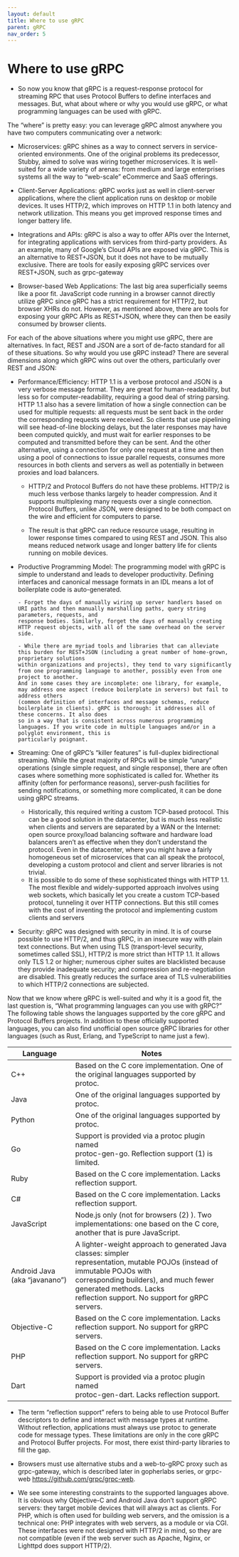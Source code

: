 ```yaml
---
layout: default
title: Where to use gRPC 
parent: gRPC
nav_order: 5
---
```


# Where to use gRPC

- So now you know that gRPC is a request-response protocol for streaming RPC that uses Protocol Buffers to define interfaces and messages. 
But, what about where or why you would use gRPC, or what programming languages can be used with gRPC.

The “where” is pretty easy: you can leverage gRPC almost anywhere you have two computers communicating over a network:

- Microservices: gRPC shines as a way to connect servers in service-oriented environments. One of the original problems its predecessor, Stubby, aimed to solve was wiring together microservices. It is well-suited for a wide variety of arenas: 
from medium and large enterprises systems all the way to “web-scale” eCommerce and SaaS offerings.

- Client-Server Applications: gRPC works just as well in client-server applications, where the client application runs on desktop or mobile devices. It uses HTTP/2, which improves on HTTP 1.1 in both latency and network utilization. 
This means you get improved response times and longer battery life.

- Integrations and APIs: gRPC is also a way to offer APIs over the Internet, for integrating applications with services from third-party providers.
As an example, many of Google’s Cloud APIs are exposed via gRPC. This is an alternative to REST+JSON, but it does not have to be mutually exclusive. 
There are tools for easily exposing gRPC services over REST+JSON, such as grpc-gateway

- Browser-based Web Applications: The last big area superficially seems like a poor fit. JavaScript code running in a browser cannot directly utilize gRPC since 
gRPC has a strict requirement for HTTP/2, but browser XHRs do not. However, as mentioned above, there are tools for exposing your gRPC APIs as REST+JSON, 
where they can then be easily consumed by browser clients.


For each of the above situations where you might use gRPC, there are alternatives. In fact, REST and JSON are a sort of de-facto standard for all of these situations. So why would you use gRPC instead? There are several dimensions along which gRPC wins out over the others,
particularly over REST and JSON:

- Performance/Efficiency: HTTP 1.1 is a verbose protocol and JSON is a very verbose message format. 
They are great for human-readability, but less so for computer-readability, requiring a good deal of string parsing. HTTP 1.1 also has a severe limitation of 
how a single connection can be used for multiple requests: all requests must be sent back in the order the corresponding requests were received. So clients that 
use pipelining will see head-of-line blocking delays, but the later responses may have been computed quickly, and must wait for earlier responses to be computed 
and transmitted before they can be sent. And the other alternative, using a connection for only one request at a time and then using a pool of connections to issue
parallel requests, consumes more resources in both clients and servers as well as potentially in between proxies and load balancers.

     - HTTP/2 and Protocol Buffers do not have these problems. HTTP/2 is much less verbose thanks largely to header compression. And it supports multiplexing many requests over a single connection.
Protocol Buffers, unlike JSON, were designed to be both compact on the wire and efficient for computers to parse.

     - The result is that gRPC can reduce resource usage, resulting in lower response times compared to using REST and JSON. This also means reduced network usage and longer battery life for 
      clients running on mobile devices.
      
- Productive Programming Model: The programming model with gRPC is simple to understand and leads to developer productivity. Defining interfaces and canonical 
message formats in an IDL means a lot of boilerplate code is auto-generated. 

      - Forget the days of manually wiring up server handlers based on URI paths and then manually marshalling paths, query string parameters, requests, and
      response bodies. Similarly, forget the days of manually creating HTTP request objects, with all of the same overhead on the server side.
      
      - While there are myriad tools and libraries that can alleviate this burden for REST+JSON (including a great number of home-grown, proprietary solutions 
      within organizations and projects), they tend to vary significantly from one programming language to another, possibly even from one project to another. 
      And in some cases they are incomplete: one library, for example, may address one aspect (reduce boilerplate in servers) but fail to address others
      (common definition of interfaces and message schemas, reduce boilerplate in clients). gRPC is thorough: it addresses all of these concerns. It also does 
      so in a way that is consistent across numerous programming languages. If you write code in multiple languages and/or in a polyglot environment, this is
      particularly poignant.
      
- Streaming: One of gRPC’s “killer features” is full-duplex bidirectional streaming. While the great majority of RPCs will be simple “unary” operations 
(single simple request, and single response), there are often cases where something more sophisticated is called for. Whether its affinity (often for performance 
reasons), server-push facilities for sending notifications, or something more complicated, it can be done using gRPC streams. 

    - Historically, this required writing a custom TCP-based protocol. This can be a good solution in the datacenter, but is much less realistic when clients and 
    servers are separated by a WAN or the Internet: open source proxy/load balancing software and hardware load balancers aren’t as effective when they don’t 
    understand the protocol. Even in the datacenter, where you might have a fairly homogeneous set of microservices that can all speak the protocol, 
    developing a custom protocol and client and server libraries is not trivial.
    - It is possible to do some of these sophisticated things with HTTP 1.1. The most flexible and widely-supported approach involves using web sockets, which 
    basically let you create a custom TCP-based protocol, tunneling it over HTTP connections. But this still comes with the cost of inventing the protocol 
    and implementing custom clients and servers
    
-  Security: gRPC was designed with security in mind. It is of course possible to use HTTP/2, and thus gRPC, 
in an insecure way with plain text connections. But when using TLS (transport-level security, sometimes called SSL), HTTP/2 is more strict than HTTP 1.1.
It allows only TLS 1.2 or higher; numerous cipher suites are blacklisted because they provide inadequate security; and compression and re-negotiation are disabled.
This greatly reduces the surface area of TLS vulnerabilities to which HTTP/2 connections are subjected.

Now that we know where gRPC is well-suited and why it is a good fit, the last question is, “What programming languages can you use with gRPC?” 
The following table shows the languages supported by the core gRPC and Protocol Buffers projects. In addition to these officially supported languages, 
you can also find unofficial open source gRPC libraries for other languages 
(such as Rust, Erlang, and TypeScript to name just a few).


| Language                      	| Notes                                                                                                                                                                                                                                                     	|
|-------------------------------	|-----------------------------------------------------------------------------------------------------------------------------------------------------------------------------------------------------------------------------------------------------------	|
| C++                           	| Based on the C core implementation. One of the original languages supported by <br>protoc.                                                                                                                                                                	|
| Java                          	| One of the original languages supported by <br>protoc.                                                                                                                                                                                                    	|
| Python                        	| One of the original languages supported by <br>protoc.                                                                                                                                                                                                    	|
| Go                            	| Support is provided via a protoc plugin named <br>protoc-gen-go. Reflection support (1) is limited.                                                                                                                                                       	|
| Ruby                          	| Based on the C core implementation. Lacks reflection support.                                                                                                                                                                                             	|
| C#                            	| Based on the C core implementation. Lacks reflection support.                                                                                                                                                                                             	|
| JavaScript                    	| Node.js only (not for browsers (2) ). Two implementations: one based on the C core, another that is pure JavaScript.                                                                                                                                      	|
| Android Java (aka “javanano”) 	| A lighter-weight approach to generated Java classes: simpler <br>representation, mutable POJOs (instead of immutable POJOs with <br>corresponding builders), and much fewer generated methods. Lacks <br>reflection support. No support for gRPC servers. 	|
| Objective-C                   	| Based on the C core implementation. Lacks reflection support. No support for gRPC servers.                                                                                                                                                                	|
| PHP                           	| Based on the C core implementation. Lacks reflection support. No support for gRPC servers.                                                                                                                                                                	|
| Dart                          	| Support is provided via a protoc plugin named <br>protoc-gen-dart. Lacks reflection support.                                                                                                                                                              	|
   
 
 - The term “reflection support” refers to being able to use Protocol Buffer descriptors to define and interact with message types at runtime. Without reflection, applications must always use protoc to generate code for message types. These limitations are only in the core gRPC and Protocol Buffer projects. For most,
 there exist third-party libraries to fill the gap.
 
 - Browsers must use alternative stubs and a web-to-gRPC proxy such as grpc-gateway, which is described later in gopherlabs series, or grpc-web https://github.com/grpc/grpc-web.

-  We see some interesting constraints to the supported languages above. It is obvious why Objective-C and Android Java don’t support gRPC servers: 
they target mobile devices that will always act as clients. For PHP, which is often used for building web servers, and the omission is a technical one: 
PHP integrates with web servers, as a module or via CGI. These interfaces were not designed with HTTP/2 in mind, so they are not compatible (even if the web 
server such as Apache, Nginx, or Lighttpd does support HTTP/2).

  
 
 
      
      
